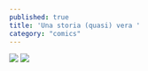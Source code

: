 ```yaml
---
published: true
title: 'Una storia (quasi) vera '
category: "comics"
---
```

![]({{site.baseurl}}/assets/liguria%20coronavirus%201.jpeg)
![]({{site.baseurl}}/assets/liguria%20coronavirus%202.jpeg)
